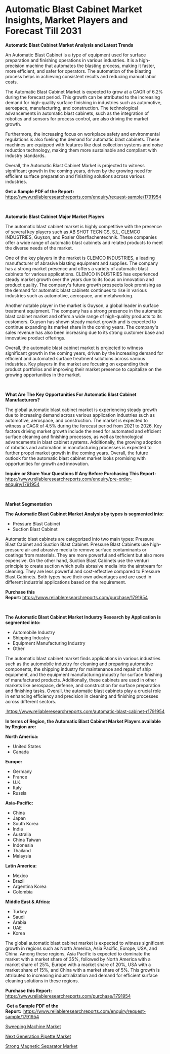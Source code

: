 <p><h1>Automatic Blast Cabinet Market Insights, Market Players and Forecast Till 2031</h1></p><p><strong>Automatic Blast Cabinet Market Analysis and Latest Trends</strong></p>
<p><p>An Automatic Blast Cabinet is a type of equipment used for surface preparation and finishing operations in various industries. It is a high-precision machine that automates the blasting process, making it faster, more efficient, and safer for operators. The automation of the blasting process helps in achieving consistent results and reducing manual labor costs.</p><p>The Automatic Blast Cabinet Market is expected to grow at a CAGR of 6.2% during the forecast period. This growth can be attributed to the increasing demand for high-quality surface finishing in industries such as automotive, aerospace, manufacturing, and construction. The technological advancements in automatic blast cabinets, such as the integration of robotics and sensors for process control, are also driving the market growth.</p><p>Furthermore, the increasing focus on workplace safety and environmental regulations is also fueling the demand for automatic blast cabinets. These machines are equipped with features like dust collection systems and noise reduction technology, making them more sustainable and compliant with industry standards.</p><p>Overall, the Automatic Blast Cabinet Market is projected to witness significant growth in the coming years, driven by the growing need for efficient surface preparation and finishing solutions across various industries.</p></p>
<p><strong>Get a Sample PDF of the Report:&nbsp;</strong> <a href="https://www.reliableresearchreports.com/enquiry/request-sample/1791954">https://www.reliableresearchreports.com/enquiry/request-sample/1791954</a></p>
<p>&nbsp;</p>
<p><strong>Automatic Blast Cabinet Major Market Players</strong></p>
<p><p>The automatic blast cabinet market is highly competitive with the presence of several key players such as AB SHOT TECNICS, S.L, CLEMCO INDUSTRIES, Guyson, and Rosler Oberflachentechnik. These companies offer a wide range of automatic blast cabinets and related products to meet the diverse needs of the market.</p><p>One of the key players in the market is CLEMCO INDUSTRIES, a leading manufacturer of abrasive blasting equipment and supplies. The company has a strong market presence and offers a variety of automatic blast cabinets for various applications. CLEMCO INDUSTRIES has experienced steady market growth over the years due to its focus on innovation and product quality. The company's future growth prospects look promising as the demand for automatic blast cabinets continues to rise in various industries such as automotive, aerospace, and metalworking.</p><p>Another notable player in the market is Guyson, a global leader in surface treatment equipment. The company has a strong presence in the automatic blast cabinet market and offers a wide range of high-quality products to its customers. Guyson has shown steady market growth and is expected to continue expanding its market share in the coming years. The company's sales revenue has also been increasing due to its strong customer base and innovative product offerings.</p><p>Overall, the automatic blast cabinet market is projected to witness significant growth in the coming years, driven by the increasing demand for efficient and automated surface treatment solutions across various industries. Key players in the market are focusing on expanding their product portfolios and improving their market presence to capitalize on the growing opportunities in the market.</p></p>
<p>&nbsp;</p>
<p><strong>What Are The Key Opportunities For Automatic Blast Cabinet Manufacturers?</strong></p>
<p><p>The global automatic blast cabinet market is experiencing steady growth due to increasing demand across various application industries such as automotive, aerospace, and construction. The market is expected to witness a CAGR of 4.5% during the forecast period from 2021 to 2026. Key factors driving market growth include the need for automated and efficient surface cleaning and finishing processes, as well as technological advancements in blast cabinet systems. Additionally, the growing adoption of robotics and automation in manufacturing processes is expected to further propel market growth in the coming years. Overall, the future outlook for the automatic blast cabinet market looks promising with opportunities for growth and innovation.</p></p>
<p><strong>Inquire or Share Your Questions If Any Before Purchasing This Report:</strong> <a href="https://www.reliableresearchreports.com/enquiry/pre-order-enquiry/1791954">https://www.reliableresearchreports.com/enquiry/pre-order-enquiry/1791954</a></p>
<p>&nbsp;</p>
<p><strong>Market Segmentation</strong></p>
<p><strong>The Automatic Blast Cabinet Market Analysis by types is segmented into:</strong></p>
<p><ul><li>Pressure Blast Cabinet</li><li>Suction Blast Cabinet</li></ul></p>
<p><p>Automatic blast cabinets are categorized into two main types: Pressure Blast Cabinet and Suction Blast Cabinet. Pressure Blast Cabinets use high-pressure air and abrasive media to remove surface contaminants or coatings from materials. They are more powerful and efficient but also more expensive. On the other hand, Suction Blast Cabinets use the venturi principle to create suction which pulls abrasive media into the airstream for cleaning. They are less powerful and cost-effective compared to Pressure Blast Cabinets. Both types have their own advantages and are used in different industrial applications based on the requirement.</p></p>
<p><strong>Purchase this Report:&nbsp;</strong><a href="https://www.reliableresearchreports.com/purchase/1791954">https://www.reliableresearchreports.com/purchase/1791954</a></p>
<p>&nbsp;</p>
<p><strong>The Automatic Blast Cabinet Market Industry Research by Application is segmented into:</strong></p>
<p><ul><li>Automobile Industry</li><li>Shipping Industry</li><li>Equipment Manufacturing Industry</li><li>Other</li></ul></p>
<p><p>The automatic blast cabinet market finds applications in various industries such as the automobile industry for cleaning and preparing automotive components, the shipping industry for maintenance and repair of ship equipment, and the equipment manufacturing industry for surface finishing of manufactured products. Additionally, these cabinets are used in other markets like aerospace, defense, and construction for surface preparation and finishing tasks. Overall, the automatic blast cabinets play a crucial role in enhancing efficiency and precision in cleaning and finishing processes across different sectors.</p></p>
<p><a href="https://www.reliableresearchreports.com/automatic-blast-cabinet-r1791954">&nbsp;https://www.reliableresearchreports.com/automatic-blast-cabinet-r1791954</a></p>
<p><strong>In terms of Region, the Automatic Blast Cabinet Market Players available by Region are:</strong></p>
<p>
    <p> <strong> North America: </strong>
        <ul>
            <li>United States</li>
            <li>Canada</li>
        </ul>
        </p> 
    <p> <strong> Europe: </strong>
        <ul>
            <li>Germany</li>
            <li>France</li>
            <li>U.K.</li>
            <li>Italy</li>
            <li>Russia</li>
        </ul>
        </p> 
    <p> <strong> Asia-Pacific: </strong>
        <ul>
            <li>China</li>
            <li>Japan</li>
            <li>South Korea</li>
            <li>India</li>
            <li>Australia</li>
            <li>China Taiwan</li>
            <li>Indonesia</li>
            <li>Thailand</li>
            <li>Malaysia</li>
        </ul>
        </p> 
    <p> <strong> Latin America: </strong>
        <ul>
            <li>Mexico</li>
            <li>Brazil</li>
            <li>Argentina Korea</li>
            <li>Colombia</li>
        </ul>
        </p> 
    <p> <strong> Middle East & Africa: </strong>
        <ul>
            <li>Turkey</li>
            <li>Saudi</li>
            <li>Arabia</li>
            <li>UAE</li>
            <li>Korea</li>
        </ul>
    </p>
    </p>
<p><p>The global automatic blast cabinet market is expected to witness significant growth in regions such as North America, Asia Pacific, Europe, USA, and China. Among these regions, Asia Pacific is expected to dominate the market with a market share of 35%, followed by North America with a market share of 25%, Europe with a market share of 20%, USA with a market share of 15%, and China with a market share of 5%. This growth is attributed to increasing industrialization and demand for efficient surface cleaning solutions in these regions.</p></p>
<p><strong>Purchase this Report: </strong><a href="https://www.reliableresearchreports.com/purchase/1791954">https://www.reliableresearchreports.com/purchase/1791954</a></p>
<p>&nbsp;<strong>Get a Sample PDF of the Report:&nbsp;&nbsp;</strong><a href="https://www.reliableresearchreports.com/enquiry/request-sample/1791954">https://www.reliableresearchreports.com/enquiry/request-sample/1791954</a></p>
<p><strong></strong></p>
<p><p><a href="https://github.com/mauripalmi/Market-Research-Report-List-3/blob/main/sweeping-machine-market.md">Sweeping Machine Market</a></p><p><a href="https://changeable-paste-463.notion.site/Next-Generation-Pipette-Market-Trends-and-Market-Analysis-forecasted-for-period-2024-2031-9c2dbbf549e24a258c6c5492a2aff52b">Next Generation Pipette Market</a></p><p><a href="https://github.com/nicoletavirag/Market-Research-Report-List-3/blob/main/strong-magnetic-separator-market.md">Strong Magnetic Separator Market</a></p></p>